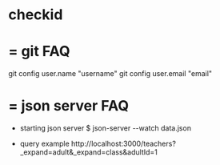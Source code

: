 # checkid

= git FAQ
======================
git config user.name "username"
git config user.email "email"



= json server FAQ
======================
- starting json server
$ json-server --watch data.json    

- query example
http://localhost:3000/teachers?_expand=adult&_expand=class&adultId=1

